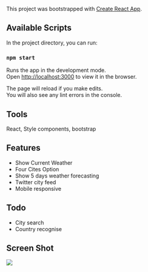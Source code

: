 This project was bootstrapped with [Create React App](https://github.com/facebook/create-react-app).

## Available Scripts

In the project directory, you can run:

### `npm start`

Runs the app in the development mode.<br>
Open [http://localhost:3000](http://localhost:3000) to view it in the browser.

The page will reload if you make edits.<br>
You will also see any lint errors in the console.

## Tools
React, Style components, bootstrap

## Features

- Show Current Weather
- Four Cites Option
- Show 5 days weather forecasting
- Twitter city feed
- Mobile responsive

## Todo

- City search
- Country recognise

## Screen Shot
![](https://drive.google.com/uc?export=view&id=1i-tpszDT6deiymMr7LEzlOEwgkKBhdfe)






